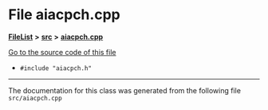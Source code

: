 

# File aiacpch.cpp



[**FileList**](files.md) **>** [**src**](dir_68267d1309a1af8e8297ef4c3efbcdba.md) **>** [**aiacpch.cpp**](aiacpch_8cpp.md)

[Go to the source code of this file](aiacpch_8cpp_source.md)



* `#include "aiacpch.h"`


































































------------------------------
The documentation for this class was generated from the following file `src/aiacpch.cpp`

